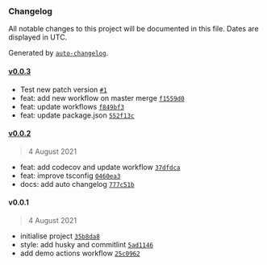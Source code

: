 ### Changelog

All notable changes to this project will be documented in this file. Dates are displayed in UTC.

Generated by [`auto-changelog`](https://github.com/CookPete/auto-changelog).

#### [v0.0.3](https://github.com/AP-ero/slackify/compare/v0.0.2...v0.0.3)

- Test new patch version [`#1`](https://github.com/AP-ero/slackify/pull/1)
- feat: add new workflow on master merge [`f1559d0`](https://github.com/AP-ero/slackify/commit/f1559d02e3bbc0b94766acf452168c06357d84f8)
- feat: update workflows [`f849bf3`](https://github.com/AP-ero/slackify/commit/f849bf3bcf0d154dd126808c806c7e9181fa4bb3)
- feat: update package.json [`552f13c`](https://github.com/AP-ero/slackify/commit/552f13cc720dfef4abb6da150640c12fd4c6cd86)

#### [v0.0.2](https://github.com/AP-ero/slackify/compare/v0.0.1...v0.0.2)

> 4 August 2021

- feat: add codecov and update workflow [`37dfdca`](https://github.com/AP-ero/slackify/commit/37dfdca52d0a16eab9fb2dac04868e832925c7f7)
- feat: improve tsconfig [`0460ea3`](https://github.com/AP-ero/slackify/commit/0460ea3d805f34bdc12b287c787d7c09ea8aa6cd)
- docs: add auto changelog [`777c51b`](https://github.com/AP-ero/slackify/commit/777c51b71d4200a6cdb2f8fefc28128858c37f2e)

#### v0.0.1

> 4 August 2021

- initialise project [`35b8da8`](https://github.com/AP-ero/slackify/commit/35b8da8551becc59ba2c38488781aa100deaa4ec)
- style: add husky and commitlint [`5ad1146`](https://github.com/AP-ero/slackify/commit/5ad11463b77e266c70fe7a46afc90fadc1bc13e5)
- add demo actions workflow [`25c0962`](https://github.com/AP-ero/slackify/commit/25c09621fd62ba02ffc7f163d01ab9abf5d88198)

